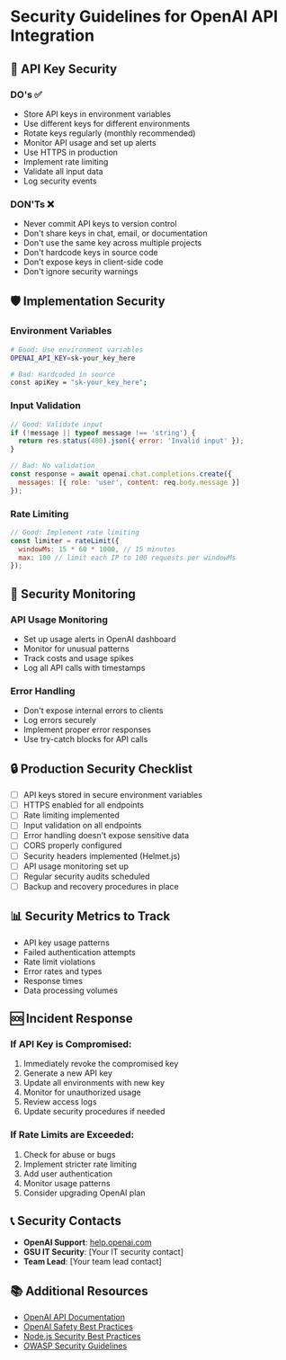 # Security Guidelines for OpenAI API Integration

## 🔐 API Key Security

### DO's ✅
- Store API keys in environment variables
- Use different keys for different environments
- Rotate keys regularly (monthly recommended)
- Monitor API usage and set up alerts
- Use HTTPS in production
- Implement rate limiting
- Validate all input data
- Log security events

### DON'Ts ❌
- Never commit API keys to version control
- Don't share keys in chat, email, or documentation
- Don't use the same key across multiple projects
- Don't hardcode keys in source code
- Don't expose keys in client-side code
- Don't ignore security warnings

## 🛡️ Implementation Security

### Environment Variables
```bash
# Good: Use environment variables
OPENAI_API_KEY=sk-your_key_here

# Bad: Hardcoded in source
const apiKey = "sk-your_key_here";
```

### Input Validation
```javascript
// Good: Validate input
if (!message || typeof message !== 'string') {
  return res.status(400).json({ error: 'Invalid input' });
}

// Bad: No validation
const response = await openai.chat.completions.create({
  messages: [{ role: 'user', content: req.body.message }]
});
```

### Rate Limiting
```javascript
// Good: Implement rate limiting
const limiter = rateLimit({
  windowMs: 15 * 60 * 1000, // 15 minutes
  max: 100 // limit each IP to 100 requests per windowMs
});
```

## 🚨 Security Monitoring

### API Usage Monitoring
- Set up usage alerts in OpenAI dashboard
- Monitor for unusual patterns
- Track costs and usage spikes
- Log all API calls with timestamps

### Error Handling
- Don't expose internal errors to clients
- Log errors securely
- Implement proper error responses
- Use try-catch blocks for API calls

## 🔒 Production Security Checklist

- [ ] API keys stored in secure environment variables
- [ ] HTTPS enabled for all endpoints
- [ ] Rate limiting implemented
- [ ] Input validation on all endpoints
- [ ] Error handling doesn't expose sensitive data
- [ ] CORS properly configured
- [ ] Security headers implemented (Helmet.js)
- [ ] API usage monitoring set up
- [ ] Regular security audits scheduled
- [ ] Backup and recovery procedures in place

## 📊 Security Metrics to Track

- API key usage patterns
- Failed authentication attempts
- Rate limit violations
- Error rates and types
- Response times
- Data processing volumes

## 🆘 Incident Response

### If API Key is Compromised:
1. Immediately revoke the compromised key
2. Generate a new API key
3. Update all environments with new key
4. Monitor for unauthorized usage
5. Review access logs
6. Update security procedures if needed

### If Rate Limits are Exceeded:
1. Check for abuse or bugs
2. Implement stricter rate limiting
3. Add user authentication
4. Monitor usage patterns
5. Consider upgrading OpenAI plan

## 📞 Security Contacts

- **OpenAI Support**: [help.openai.com](https://help.openai.com/)
- **GSU IT Security**: [Your IT security contact]
- **Team Lead**: [Your team lead contact]

## 📚 Additional Resources

- [OpenAI API Documentation](https://platform.openai.com/docs)
- [OpenAI Safety Best Practices](https://platform.openai.com/docs/guides/safety-best-practices)
- [Node.js Security Best Practices](https://nodejs.org/en/docs/guides/security/)
- [OWASP Security Guidelines](https://owasp.org/www-project-top-ten/)

